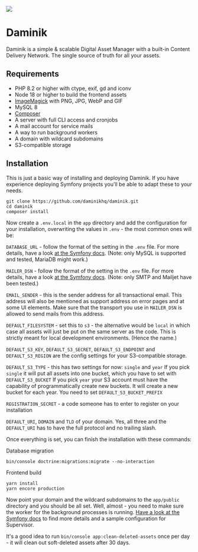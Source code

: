 ![](https://cdn.daminik.com/dam-2024-91b1f1b/daminik/og-i/og-image.png)

# Daminik

Daminik is a simple & scalable Digital Asset Manager with a built-in Content Delivery Network. The single source of truth for all your assets.

## Requirements

* PHP 8.2 or higher with ctype, exif, gd and iconv
* Node 18 or higher to build the frontend assets
* [ImageMagick](https://imagemagick.org/) with PNG, JPG, WebP and GIF
* MySQL 8
* [Composer](https://getcomposer.org/)
* A server with full CLI access and cronjobs
* A mail account for service mails
* A way to run background workers
* A domain with wildcard subdomains
* S3-compatible storage

## Installation

This is just a basic way of installing and deploying Daminik. If you have experience
deploying Symfony projects you'll be able to adapt these to your needs.

```shell
git clone https://github.com/daminikhq/daminik.git
cd daminik
composer install
```

Now create a `.env.local` in the `app` directory and add the configuration for
your installation, overwriting the values in `.env` - the most common ones will be:

`DATABASE_URL` - follow the format of the setting in the `.env` file. For more details,
have a look [at the Symfony docs](https://symfony.com/doc/current/doctrine.html#configuring-the-database).
(Note: only MySQL is supported and tested, MariaDB might work.)

`MAILER_DSN` - follow the format of the setting in the `.env` file. For more details,
have a look [at the Symfony docs](https://symfony.com/doc/current/mailer.html#transport-setup).
(Note: only SMTP and Mailjet have been tested.)

`EMAIL_SENDER` - this is the sender address for all transactional email. This address
will also be mentioned as support address on error pages and at some UI elements. Make
sure that the transport you use in `MAILER_DSN` is allowed to send mails from this address.

`DEFAULT_FILESYSTEM` - set this to `s3` - the alternative would be `local` in which case
all assets will just be put on the same server as the code. This is strictly meant for
local development environments. (Hence the name.)

`DEFAULT_S3_KEY`, `DEFAULT_S3_SECRET`, `DEFAULT_S3_ENDPOINT` and `DEFAULT_S3_REGION` are
the config settings for your S3-compatible storage.

`DEFAULT_S3_TYPE` - this has two settings for now: `single` and `year`
If you pick `single` it will put all assets into one bucket, which you have to set
with `DEFAULT_S3_BUCKET`
If you pick `year` your S3 account must have the capability of programmatically create
new buckets. It will create a new bucket for each year. You need to
set `DEFAULT_S3_BUCKET_PREFIX`

`REGISTRATION_SECRET` - a code someone has to enter to register on your installation

`DEFAULT_URI`, `DOMAIN` and `TLD` of your domain. Yes, all three and the `DEFAULT_URI`
has to have the full protocol and no trailing slash.

Once everything is set, you can finish the installation with these commands:

Database migration

```shell
bin/console doctrine:migrations:migrate --no-interaction
```

Frontend build

```shell
yarn install
yarn encore production
```

Now point your domain and the wildcard subdomains to the `app/public` directory and
you should be all set. Well, almost - you need to make sure the worker for the background
processes is running. [Have a look at the Symfony docs](https://symfony.com/doc/current/messenger.html#consuming-messages-running-the-worker)
to find more details and a sample configuration for Supervisor.

It's a good idea to run `bin/console app:clean-deleted-assets` once per day - it will clean
out soft-deleted assets after 30 days.
